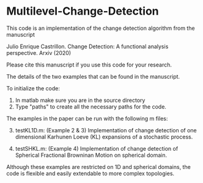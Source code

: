 # Multilevel-Change-Detection

This code is an implementation of the change detection algorithm from the manuscript

Julio Enrique Castrillon. Change Detection: A functional analysis perspective.  Arxiv (2020)
 
Please cite this manuscript if you use this code for your research.

The details of the two examples that can be found in the manuscript.

To initialize the code:

1. In matlab make sure you are in the source directory
2. Type "paths" to create all the necessary paths for the code.

The examples in the paper can be run with the following m files:


3. testKL1D.m: (Example 2 & 3) Implementation of change detection of one dimensional
              Karhunen Loeve (KL) expansions of a stochastic process.

4. testSHKL.m: (Example 4) Implementation of change detection of Spherical Fractional Browninan Motion
             on spherical domain.
             
Although these examples are restricted on 1D and spherical domains, the code is 
flexible and easily extendable to more complex topologies. 
